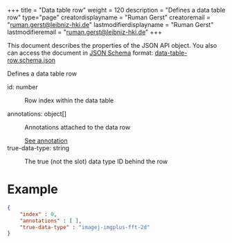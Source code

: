 +++
title = "Data table row"
weight = 120
description = "Defines a data table row"
type="page"
creatordisplayname = "Ruman Gerst"
creatoremail = "ruman.gerst@leibniz-hki.de"
lastmodifierdisplayname = "Ruman Gerst"
lastmodifieremail = "ruman.gerst@leibniz-hki.de"
+++



This document describes the properties of the JSON API object. You also can access
the document in [JSON Schema](https://json-schema.org/) format: [data-table-row.schema.json](https://jipipe.org/schemas/data-table-row.schema.json)

<div class="panel-body">
 <section class="json-schema-description">
  <p>
   Defines a data table row
  </p>
 </section>
 <section class="json-schema-properties">
  <dl>
   <dt data-property-name="id">
    <span class="json-property-name">
     id:
    </span>
    <span class="json-property-type">
     number
    </span>
    <span class="json-property-range" title="Value limits">
    </span>
   </dt>
   <dd>
    <p>
     Row index within the data table
    </p>
    <div class="json-inner-schema">
    </div>
   </dd>
   <dt data-property-name="annotations">
    <span class="json-property-name">
     annotations:
    </span>
    <span class="json-property-type">
     object[]
    </span>
    <span class="json-property-range" title="Value limits">
    </span>
    <span class="json-property-required">
    </span>
   </dt>
   <dd>
    <p>
     Annotations attached to the data row
    </p>
    <div class="json-inner-schema">
     <section class="json-schema-array-items">
      <span class="json-property-type">
       <a class="json-schema-ref" href="/documentation-json-api/annotation">
        See annotation
       </a>
      </span>
      <span class="json-property-range" title="Value limits">
      </span>
      <div class="json-inner-schema">
      </div>
     </section>
    </div>
   </dd>
   <dt data-property-name="true-data-type">
    <span class="json-property-name">
     true-data-type:
    </span>
    <span class="json-property-type">
     string
    </span>
    <span class="json-property-range" title="Value limits">
    </span>
    <span class="json-property-required">
    </span>
   </dt>
   <dd>
    <p>
     The true (not the slot) data type ID behind the row
    </p>
    <div class="json-inner-schema">
    </div>
   </dd>
  </dl>
 </section>
</div>


# Example

```json
{
    "index" : 0,
    "annotations" : [ ],
    "true-data-type" : "imagej-imgplus-fft-2d"
}
```
